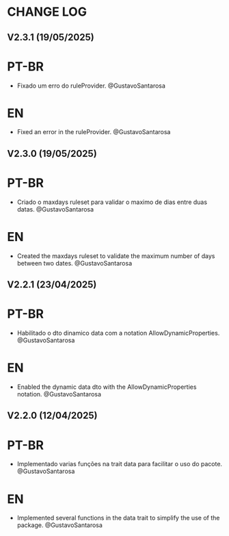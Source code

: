 # CHANGE LOG
## V2.3.1 (19/05/2025)

# PT-BR

- Fixado um erro do ruleProvider. @GustavoSantarosa

# EN

- Fixed an error in the ruleProvider. @GustavoSantarosa

## V2.3.0 (19/05/2025)

# PT-BR

- Criado o maxdays ruleset para validar o maximo de dias entre duas datas. @GustavoSantarosa

# EN

- Created the maxdays ruleset to validate the maximum number of days between two dates. @GustavoSantarosa

## V2.2.1 (23/04/2025)

# PT-BR

- Habilitado o dto dinamico data com a notation AllowDynamicProperties. @GustavoSantarosa

# EN

- Enabled the dynamic data dto with the AllowDynamicProperties notation. @GustavoSantarosa

## V2.2.0 (12/04/2025)

# PT-BR

- Implementado varias funções na trait data para facilitar o uso do pacote. @GustavoSantarosa

# EN

- Implemented several functions in the data trait to simplify the use of the package. @GustavoSantarosa
